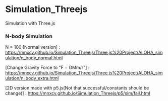 # Simulation_Threejs
Simulation with Three.js

### N-body Simulation

N = 100
[Normal version] : https://mnxcv.github.io/Simulation_Threejs/Three.js%20Project/ALOHA_simulation/n_body_normal.html

[Change Gravity Force to "F = GMm/r"] : https://mnxcv.github.io/Simulation_Threejs/Three.js%20Project/ALOHA_simulation/n_body_extra.html

[2D version made with p5.js(Not that successful/constants should be change)] : https://mnxcv.github.io/Simulation_Threejs/p5/sim/fail.html
